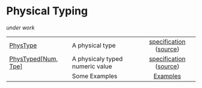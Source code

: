 Physical Typing
=====
_under work_

|   |   |   |
|:--|:--|:-:|
|[PhysType](phtpe/src/main/scala/feh/phtpe/PhysType.scala)|A physical type|[specification](phtpe/test-reports/feh.phtpe.PhysTypeSpec.md) ([source](phtpe/src/test/scala/feh/phtpe/PhysTypeSpec.scala))|
|[PhysTyped[Num, Tpe]](phtpe/src/main/scala/feh/phtpe/PhysTyped.scala)|A physicaly typed numeric value|[specification](phtpe/test-reports/feh.phtpe.PhysTypedSpec.md) ([source](phtpe/src/test/scala/feh/phtpe/PhysTypedSpec.scala))|
| | Some Examples | [Examples](phtpe/test-reports/feh.phtpe.MiscExamples.md) |